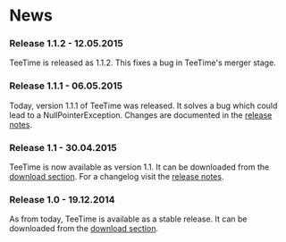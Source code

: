 # News

### Release 1.1.2 - 12.05.2015

TeeTime is released as 1.1.2. This fixes a bug in TeeTime's merger stage.

### Release 1.1.1 - 06.05.2015

Today, version 1.1.1 of TeeTime was released. It solves a bug which could lead to a NullPointerException.
Changes are documented in the [release notes](changes-report.html#1.1.1).

### Release 1.1 - 30.04.2015

TeeTime is now available as version 1.1. It can be downloaded from the [download section](download.html). For a changelog visit the [release notes](changes-report.html#1.1).

### Release 1.0 - 19.12.2014

As from today, TeeTime is available as a stable release. It can be downloaded from the [download section](download.html). 